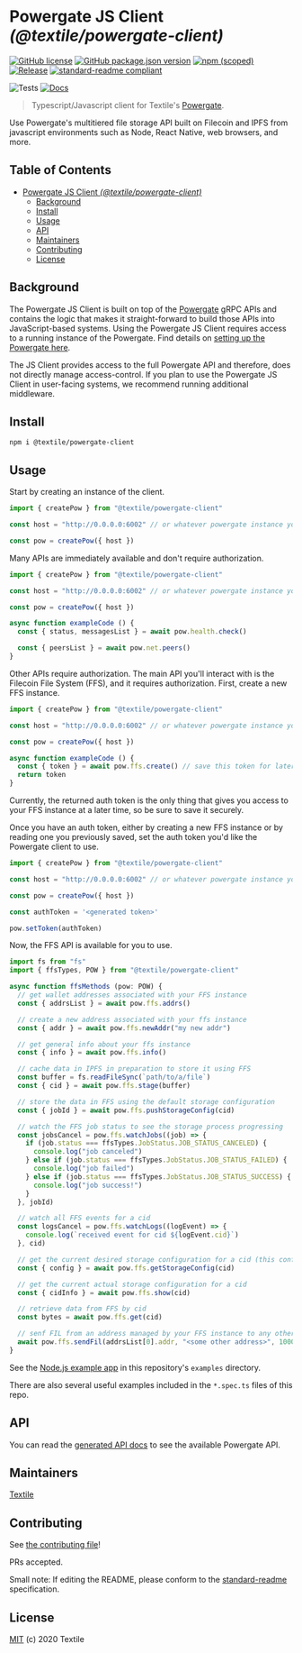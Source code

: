 Powergate JS Client _(@textile/powergate-client)_
===

[![GitHub license](https://img.shields.io/github/license/textileio/js-powergate-client.svg)](./LICENSE)
[![GitHub package.json version](https://img.shields.io/github/package-json/v/textileio/js-powergate-client.svg?style=popout-square)](./package.json)
[![npm (scoped)](https://img.shields.io/npm/v/@textile/powergate-client.svg?style=popout-square)](https://www.npmjs.com/package/@textile/powergate-client)
[![Release](https://img.shields.io/github/release/textileio/js-powergate-client.svg)](https://github.com/textileio/js-powergate-client/releases/latest)
[![standard-readme compliant](https://img.shields.io/badge/standard--readme-OK-green.svg)](https://github.com/RichardLitt/standard-readme)

![Tests](https://github.com/textileio/js-powergate-client/workflows/Test/badge.svg)
[![Docs](https://github.com/textileio/js-powergate-client/workflows/Docs/badge.svg)](https://textileio.github.io/js-powergate-client)

> Typescript/Javascript client for Textile's [Powergate](https://github.com/textileio/powergate).

Use Powergate's multitiered file storage API built on Filecoin and IPFS from javascript environments such as Node, React Native, web browsers, and more.

## Table of Contents

- [Powergate JS Client _(@textile/powergate-client)_](#powergate-js-client-textilepowergate-client)
  - [Background](#background)
  - [Install](#install)
  - [Usage](#usage)
  - [API](#api)
  - [Maintainers](#maintainers)
  - [Contributing](#contributing)
  - [License](#license)

## Background

The Powergate JS Client is built on top of the [Powergate](https://github.com/textileio/powergate/) gRPC APIs and contains the logic that makes it straight-forward to build those APIs into JavaScript-based systems. Using the Powergate JS Client requires access to a running instance of the Powergate. Find details on [setting up the Powergate here](https://github.com/textileio/powergate/#installation).

The JS Client provides access to the full Powergate API and therefore, does not directly manage access-control. If you plan to use the Powergate JS Client in user-facing systems, we recommend running additional middleware.

## Install

```
npm i @textile/powergate-client
```

## Usage

Start by creating an instance of the client.

```typescript
import { createPow } from "@textile/powergate-client"

const host = "http://0.0.0.0:6002" // or whatever powergate instance you want

const pow = createPow({ host })
```

Many APIs are immediately available and don't require authorization.

```typescript
import { createPow } from "@textile/powergate-client"

const host = "http://0.0.0.0:6002" // or whatever powergate instance you want

const pow = createPow({ host })

async function exampleCode () {
  const { status, messagesList } = await pow.health.check()

  const { peersList } = await pow.net.peers()
}
```

Other APIs require authorization. The main API you'll interact with is the Filecoin File System (FFS), and it requires authorization. First, create a new FFS instance.

```typescript
import { createPow } from "@textile/powergate-client"

const host = "http://0.0.0.0:6002" // or whatever powergate instance you want

const pow = createPow({ host })

async function exampleCode () {
  const { token } = await pow.ffs.create() // save this token for later use!
  return token
}
```

Currently, the returned auth token is the only thing that gives you access to your FFS instance at a later time, so be sure to save it securely.

Once you have an auth token, either by creating a new FFS instance or by reading one you previously saved, set the auth token you'd like the Powergate client to use.

```typescript
import { createPow } from "@textile/powergate-client"

const host = "http://0.0.0.0:6002" // or whatever powergate instance you want

const pow = createPow({ host })

const authToken = '<generated token>'

pow.setToken(authToken)
```

Now, the FFS API is available for you to use.

```typescript
import fs from "fs"
import { ffsTypes, POW } from "@textile/powergate-client"

async function ffsMethods (pow: POW) {
  // get wallet addresses associated with your FFS instance
  const { addrsList } = await pow.ffs.addrs()

  // create a new address associated with your ffs instance
  const { addr } = await pow.ffs.newAddr("my new addr")

  // get general info about your ffs instance
  const { info } = await pow.ffs.info()

  // cache data in IPFS in preparation to store it using FFS
  const buffer = fs.readFileSync(`path/to/a/file`)
  const { cid } = await pow.ffs.stage(buffer)

  // store the data in FFS using the default storage configuration
  const { jobId } = await pow.ffs.pushStorageConfig(cid)

  // watch the FFS job status to see the storage process progressing
  const jobsCancel = pow.ffs.watchJobs((job) => {
    if (job.status === ffsTypes.JobStatus.JOB_STATUS_CANCELED) {
      console.log("job canceled")
    } else if (job.status === ffsTypes.JobStatus.JOB_STATUS_FAILED) {
      console.log("job failed")
    } else if (job.status === ffsTypes.JobStatus.JOB_STATUS_SUCCESS) {
      console.log("job success!")
    }
  }, jobId)

  // watch all FFS events for a cid
  const logsCancel = pow.ffs.watchLogs((logEvent) => {
    console.log(`received event for cid ${logEvent.cid}`)
  }, cid)

  // get the current desired storage configuration for a cid (this configuration may not be realized yet)
  const { config } = await pow.ffs.getStorageConfig(cid)

  // get the current actual storage configuration for a cid
  const { cidInfo } = await pow.ffs.show(cid)

  // retrieve data from FFS by cid
  const bytes = await pow.ffs.get(cid)

  // senf FIL from an address managed by your FFS instance to any other address
  await pow.ffs.sendFil(addrsList[0].addr, "<some other address>", 1000)
}
```

See the [Node.js example app](https://github.com/textileio/js-powergate-client/tree/master/examples/node) in this repository's `examples` directory.

There are also several useful examples included in the `*.spec.ts` files of this repo.

## API

You can read the [generated API docs](https://textileio.github.io/js-powergate-client/) to see the available Powergate API.

## Maintainers

[Textile](https://github.com/textileio)

## Contributing

See [the contributing file](CONTRIBUTING.md)!

PRs accepted.

Small note: If editing the README, please conform to the [standard-readme](https://github.com/RichardLitt/standard-readme) specification.

## License

[MIT](LICENSE) (c) 2020 Textile
